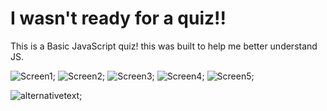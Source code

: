 # I wasn't ready for a quiz!!
This is a Basic JavaScript quiz! 
this was built to help me better understand JS. 

![Screen1](http://https://github.com/JohnParkerHodges/Hw04Real/blob/master/assets/images/img1.png);
![Screen2](Hw04Real/assets/images/img2.png);
![Screen3](Hw04Real/assets/images/img3.png);
![Screen4](Hw04Real/assets/images/img4.png);
![Screen5](Hw04Real/assets/images/img5.png);

![alternativetext](Hw04Real/assets/images/img1.png);